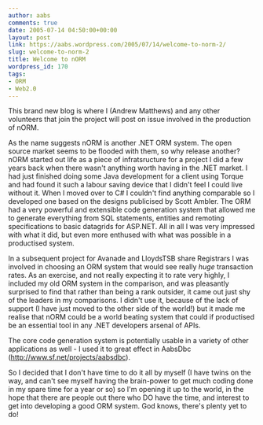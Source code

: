 ```yaml
---
author: aabs
comments: true
date: 2005-07-14 04:50:00+00:00
layout: post
link: https://aabs.wordpress.com/2005/07/14/welcome-to-norm-2/
slug: welcome-to-norm-2
title: Welcome to nORM
wordpress_id: 170
tags:
- ORM
- Web2.0
---
```


This brand new blog is where I (Andrew Matthews) and any other volunteers that join the project will post on issue involved in the production of nORM.

As the name suggests nORM is another .NET ORM system. The open source market seems to be flooded with them, so why release another? nORM started out life as a piece of infratsructure for a project I did a few years back when there wasn't anything worth having in the .NET market. I had just finished doing some Java development for a client using Torque and had found it such a labour saving device that I didn't feel I could live without it. When I moved over to C# I couldn't find anything comparable so I developed one based on the designs publicised by Scott Ambler. The ORM had a very powerful and extensible code generation system that allowed me to generate everything from SQL statements, entities and remoting specifications to basic datagrids for ASP.NET. All in all I was very impressed with what it did, but even more enthused with what was possible in a productised system.

In a subsequent project for Avanade and LloydsTSB share Registrars I was involved in choosing an ORM system that would see really _huge_ transaction rates. As an exercise, and not really expecting it to rate very highly, I included my old ORM system in the comparison, and was pleasantly surprised to find that rather than being a rank outsider, it came out just shy of the leaders in my comparisons. I didn't use it, because of the lack of support (I have just moved to the other side of the world!) but it made me realise that nORM could be a world beating system that could if productised be an essential tool in any .NET developers arsenal of APIs.

The core code generation system is potentially usable in a variety of other applications as well - I used it to great effect in AabsDbc (http://www.sf.net/projects/aabsdbc).

So I decided that I don't have time to do it all by myself (I have twins on the way, and can't see myself having the brain-power to get much coding done in my spare time for a year or so) so I'm opening it up to the world, in the hope that there are people out there who DO have the time, and interest to get into developing a good ORM system. God knows, there's plenty yet to do!
